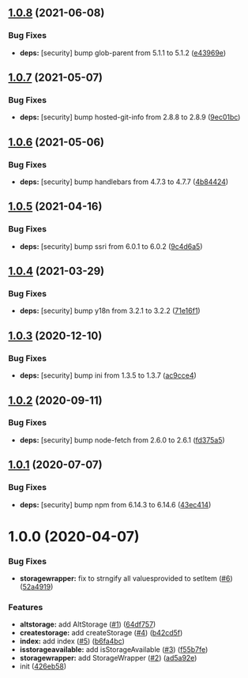 ## [1.0.8](https://github.com/kotarella1110/typesafe-storage/compare/v1.0.7...v1.0.8) (2021-06-08)


### Bug Fixes

* **deps:** [security] bump glob-parent from 5.1.1 to 5.1.2 ([e43969e](https://github.com/kotarella1110/typesafe-storage/commit/e43969e0529b6e02a4161b39270b86d2a618f796))

## [1.0.7](https://github.com/kotarella1110/typesafe-storage/compare/v1.0.6...v1.0.7) (2021-05-07)


### Bug Fixes

* **deps:** [security] bump hosted-git-info from 2.8.8 to 2.8.9 ([9ec01bc](https://github.com/kotarella1110/typesafe-storage/commit/9ec01bc39a7963809e4d0cbfb70496feee038765))

## [1.0.6](https://github.com/kotarella1110/typesafe-storage/compare/v1.0.5...v1.0.6) (2021-05-06)


### Bug Fixes

* **deps:** [security] bump handlebars from 4.7.3 to 4.7.7 ([4b84424](https://github.com/kotarella1110/typesafe-storage/commit/4b8442421cc032aea363edc68019779bd1531352))

## [1.0.5](https://github.com/kotarella1110/typesafe-storage/compare/v1.0.4...v1.0.5) (2021-04-16)


### Bug Fixes

* **deps:** [security] bump ssri from 6.0.1 to 6.0.2 ([9c4d6a5](https://github.com/kotarella1110/typesafe-storage/commit/9c4d6a524c9c89b35716ba24fbe03e7ae7699190))

## [1.0.4](https://github.com/kotarella1110/typesafe-storage/compare/v1.0.3...v1.0.4) (2021-03-29)


### Bug Fixes

* **deps:** [security] bump y18n from 3.2.1 to 3.2.2 ([71e16f1](https://github.com/kotarella1110/typesafe-storage/commit/71e16f15ca79dc3aab3ab138325e6b42b843e3a7))

## [1.0.3](https://github.com/kotarella1110/typesafe-storage/compare/v1.0.2...v1.0.3) (2020-12-10)


### Bug Fixes

* **deps:** [security] bump ini from 1.3.5 to 1.3.7 ([ac9cce4](https://github.com/kotarella1110/typesafe-storage/commit/ac9cce48480645f1b4863a1471fc0335f3a0988b))

## [1.0.2](https://github.com/kotarella1110/typesafe-storage/compare/v1.0.1...v1.0.2) (2020-09-11)


### Bug Fixes

* **deps:** [security] bump node-fetch from 2.6.0 to 2.6.1 ([fd375a5](https://github.com/kotarella1110/typesafe-storage/commit/fd375a555d3405f197cb5ccf262805354c93197d))

## [1.0.1](https://github.com/kotarella1110/typesafe-storage/compare/v1.0.0...v1.0.1) (2020-07-07)


### Bug Fixes

* **deps:** [security] bump npm from 6.14.3 to 6.14.6 ([43ec414](https://github.com/kotarella1110/typesafe-storage/commit/43ec414359f814f32d653713476d5ed022b89d28))

# 1.0.0 (2020-04-07)


### Bug Fixes

* **storagewrapper:** fix to strngify all values​provided to setItem ([#6](https://github.com/kotarella1110/typesafe-storage/issues/6)) ([52a4919](https://github.com/kotarella1110/typesafe-storage/commit/52a4919f8df2f1ada4e55bcd798c426d7da142c5))


### Features

* **altstorage:** add AltStorage ([#1](https://github.com/kotarella1110/typesafe-storage/issues/1)) ([64df757](https://github.com/kotarella1110/typesafe-storage/commit/64df757a622829db4b46b4a94a03ba154ab6d827))
* **createstorage:** add createStorage ([#4](https://github.com/kotarella1110/typesafe-storage/issues/4)) ([b42cd5f](https://github.com/kotarella1110/typesafe-storage/commit/b42cd5fbabe1640166401decb3218f1d8b3643c8))
* **index:** add index ([#5](https://github.com/kotarella1110/typesafe-storage/issues/5)) ([b6fa4bc](https://github.com/kotarella1110/typesafe-storage/commit/b6fa4bceb655e56100cc296a560efcad40e315b4))
* **isstorageavailable:** add isStorageAvailable ([#3](https://github.com/kotarella1110/typesafe-storage/issues/3)) ([f55b7fe](https://github.com/kotarella1110/typesafe-storage/commit/f55b7fe40e3b9e590edc11ea8823a3a08754f847))
* **storagewrapper:** add StorageWrapper ([#2](https://github.com/kotarella1110/typesafe-storage/issues/2)) ([ad5a92e](https://github.com/kotarella1110/typesafe-storage/commit/ad5a92e02f74196e69f6c771791554db09c29df8))
* init ([426eb58](https://github.com/kotarella1110/typesafe-storage/commit/426eb589bc163e5fd9819edf6fc345b61366d52b))
